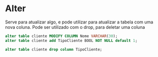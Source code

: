 # Alter

Serve para atualizar algo, e pode utilizar para atualizar a tabela com uma nova coluna.
Pode ser utilizado com o drop, para deletar uma coluna

```SQL
alter table cliente MODIFY COLUMN Nome VARCHAR(30);
alter table cliente add TipoCliente BOOL NOT NULL default 1;

alter table cliente drop column TipoCliente;
```